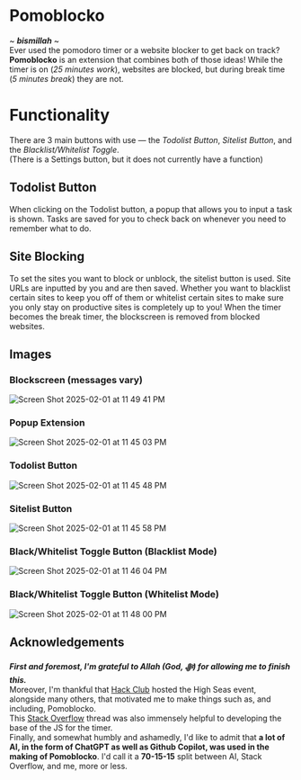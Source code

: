 # Pomoblocko
~ ***bismillah*** ~ \
Ever used the pomodoro timer or a website blocker to get back on track? **Pomoblocko** is an extension that combines both of those ideas! While the timer is on (*25 minutes work*), websites are blocked, but during break time (*5 minutes break*) they are not.

# Functionality
There are 3 main buttons with use — the *Todolist Button*, *Sitelist Button*, and the *Blacklist/Whitelist Toggle*. \
(There is a Settings button, but it does not currently have a function)

## Todolist Button
When clicking on the Todolist button, a popup that allows you to input a task is shown. Tasks are saved for you to check back on whenever you need to remember what to do.

## Site Blocking
To set the sites you want to block or unblock, the sitelist button is used. Site URLs are inputted by you and are then saved. Whether you want to blacklist certain sites to keep you off of them or whitelist certain sites to make sure you only stay on productive sites is completely up to you!
When the timer becomes the break timer, the blockscreen is removed from blocked websites.

## Images
### Blockscreen (messages vary)
![Screen Shot 2025-02-01 at 11 49 41 PM](https://github.com/user-attachments/assets/be7a699d-6e2d-45ff-a321-d542a64b7496)
### Popup Extension
![Screen Shot 2025-02-01 at 11 45 03 PM](https://github.com/user-attachments/assets/008d9103-680f-4677-a250-01d62ed3ce7a)
### Todolist Button
![Screen Shot 2025-02-01 at 11 45 48 PM](https://github.com/user-attachments/assets/2762ae8c-8fec-42d8-b842-37b2a58f4e06)
### Sitelist Button
![Screen Shot 2025-02-01 at 11 45 58 PM](https://github.com/user-attachments/assets/f01dee9d-16e3-4a5a-8994-3fa82b326a1e)
### Black/Whitelist Toggle Button (Blacklist Mode)
![Screen Shot 2025-02-01 at 11 46 04 PM](https://github.com/user-attachments/assets/a710c82a-227b-4719-acfc-fef0fd814ac4)
### Black/Whitelist Toggle Button (Whitelist Mode)
![Screen Shot 2025-02-01 at 11 48 00 PM](https://github.com/user-attachments/assets/9fc7e770-2c9f-4fef-b917-218a03497f69)

## Acknowledgements
***First and foremost, I'm grateful to Allah (God, ﷻ) for allowing me to finish this.*** \
Moreover, I'm thankful that [Hack Club](hackclub.com) hosted the High Seas event, alongside many others, that motivated me to make things such as, and including, Pomoblocko. \
This [Stack Overflow](https://stackoverflow.com/questions/58132891/chrome-timer-extension-how-to-keep-timer-running-even-when-extension-is-closed) thread was also immensely helpful to developing the base of the JS for the timer. \
Finally, and somewhat humbly and ashamedly, I'd like to admit that **a lot of AI, in the form of ChatGPT as well as Github Copilot, was used in the making of Pomoblocko**. I'd call it a **70-15-15** split between AI, Stack Overflow, and me, more or less.
